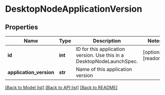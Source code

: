 # DesktopNodeApplicationVersion

## Properties
Name | Type | Description | Notes
------------ | ------------- | ------------- | -------------
**id** | **int** | ID for this application version. Use this in a DesktopNodeLaunchSpec. | [optional] [readonly] 
**application_version** | **str** | Name of this application version | 

[[Back to Model list]](../README.md#documentation-for-models) [[Back to API list]](../README.md#documentation-for-api-endpoints) [[Back to README]](../README.md)


